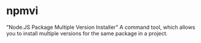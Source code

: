 # npmvi
"Node.JS Package Multiple Version Installer" A command tool, which allows you to install multiple versions for the same package in a project.
